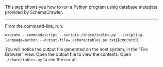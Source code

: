 This step shows you how to run a Python program using database metadata provided by SchemaCrawler.

-----

From the command-line, run:

`execute --command=script --script=./share/tables.py --scripting-language=python --output-file=./share/tables.py.txt`{{execute}}

You will notice the output file generated on the host system, in the "File Browser" view. Open the output file to view the contents. Open `./share/tables.py` to see the script.

